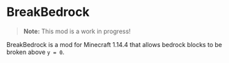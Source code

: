 # BreakBedrock

> **Note:** This mod is a work in progress!

BreakBedrock is a mod for Minecraft 1.14.4 that allows bedrock blocks to be broken above `y = 0`.
